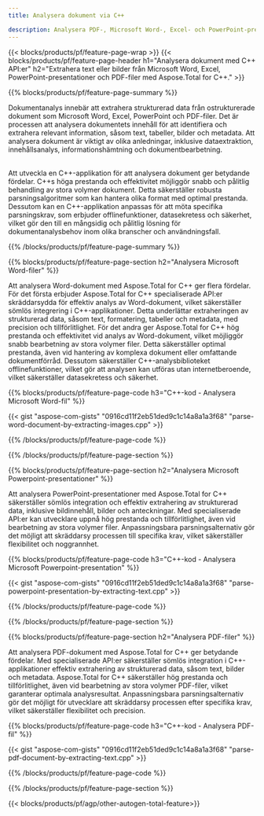 ```yaml
---
title: Analysera dokument via C++ 

description: Analysera PDF-, Microsoft Word-, Excel- och PowerPoint-presentationer via din C++-applikation. C++-kod listad för att extrahera text eller bilder med lätthet.
---
```


{{< blocks/products/pf/feature-page-wrap >}}
{{< blocks/products/pf/feature-page-header h1="Analysera dokument med C++ API:er" h2="Extrahera text eller bilder från Microsoft Word, Excel, PowerPoint-presentationer och PDF-filer med Aspose.Total for C++." >}}

{{% blocks/products/pf/feature-page-summary %}}

Dokumentanalys innebär att extrahera strukturerad data från ostrukturerade dokument som Microsoft Word, Excel, PowerPoint och PDF-filer. Det är processen att analysera dokumentets innehåll för att identifiera och extrahera relevant information, såsom text, tabeller, bilder och metadata. Att analysera dokument är viktigt av olika anledningar, inklusive dataextraktion, innehållsanalys, informationshämtning och dokumentbearbetning. <br /><br />

Att utveckla en C++-applikation för att analysera dokument ger betydande fördelar. C++s höga prestanda och effektivitet möjliggör snabb och pålitlig behandling av stora volymer dokument. Detta säkerställer robusta parsningsalgoritmer som kan hantera olika format med optimal prestanda. Dessutom kan en C++-applikation anpassas för att möta specifika parsningskrav, som erbjuder offlinefunktioner, datasekretess och säkerhet, vilket gör den till en mångsidig och pålitlig lösning för dokumentanalysbehov inom olika branscher och användningsfall.

{{% /blocks/products/pf/feature-page-summary  %}}

{{% blocks/products/pf/feature-page-section  h2="Analysera Microsoft Word-filer" %}}

Att analysera Word-dokument med Aspose.Total for C++ ger flera fördelar. För det första erbjuder Aspose.Total for C++ specialiserade API:er skräddarsydda för effektiv analys av Word-dokument, vilket säkerställer sömlös integrering i C++-applikationer. Detta underlättar extraheringen av strukturerad data, såsom text, formatering, tabeller och metadata, med precision och tillförlitlighet. För det andra ger Aspose.Total for C++ hög prestanda och effektivitet vid analys av Word-dokument, vilket möjliggör snabb bearbetning av stora volymer filer. Detta säkerställer optimal prestanda, även vid hantering av komplexa dokument eller omfattande dokumentförråd. Dessutom säkerställer C++-analysbiblioteket offlinefunktioner, vilket gör att analysen kan utföras utan internetberoende, vilket säkerställer datasekretess och säkerhet. 

{{% blocks/products/pf/feature-page-code h3="C++-kod - Analysera Microsoft Word-fil" %}}

{{< gist "aspose-com-gists" "0916cd11f2eb51ded9c1c14a8a1a3f68" "parse-word-document-by-extracting-images.cpp" >}}

{{% /blocks/products/pf/feature-page-code  %}}

{{% /blocks/products/pf/feature-page-section %}}

{{% blocks/products/pf/feature-page-section  h2="Analysera Microsoft Powerpoint-presentationer" %}}

Att analysera PowerPoint-presentationer med Aspose.Total for C++ säkerställer sömlös integration och effektiv extrahering av strukturerad data, inklusive bildinnehåll, bilder och anteckningar. Med specialiserade API:er kan utvecklare uppnå hög prestanda och tillförlitlighet, även vid bearbetning av stora volymer filer. Anpassningsbara parsningsalternativ gör det möjligt att skräddarsy processen till specifika krav, vilket säkerställer flexibilitet och noggrannhet.

{{% blocks/products/pf/feature-page-code h3="C++-kod - Analysera Microsoft Powerpoint-presentation" %}}

{{< gist "aspose-com-gists" "0916cd11f2eb51ded9c1c14a8a1a3f68" "parse-powerpoint-presentation-by-extracting-text.cpp" >}}

{{% /blocks/products/pf/feature-page-code  %}}

{{% /blocks/products/pf/feature-page-section %}}

{{% blocks/products/pf/feature-page-section  h2="Analysera PDF-filer" %}}

Att analysera PDF-dokument med Aspose.Total for C++ ger betydande fördelar. Med specialiserade API:er säkerställer sömlös integration i C++-applikationer effektiv extrahering av strukturerad data, såsom text, bilder och metadata. Aspose.Total for C++ säkerställer hög prestanda och tillförlitlighet, även vid bearbetning av stora volymer PDF-filer, vilket garanterar optimala analysresultat. Anpassningsbara parsningsalternativ gör det möjligt för utvecklare att skräddarsy processen efter specifika krav, vilket säkerställer flexibilitet och precision. 

{{% blocks/products/pf/feature-page-code h3="C++-kod - Analysera PDF-fil" %}}

{{< gist "aspose-com-gists" "0916cd11f2eb51ded9c1c14a8a1a3f68" "parse-pdf-document-by-extracting-text.cpp" >}}

{{% /blocks/products/pf/feature-page-code  %}}

{{% /blocks/products/pf/feature-page-section %}}

{{< blocks/products/pf/agp/other-autogen-total-feature>}}